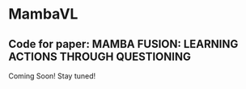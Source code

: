# MambaVL
## Code for paper: MAMBA FUSION: LEARNING ACTIONS THROUGH QUESTIONING

Coming Soon! Stay tuned!


